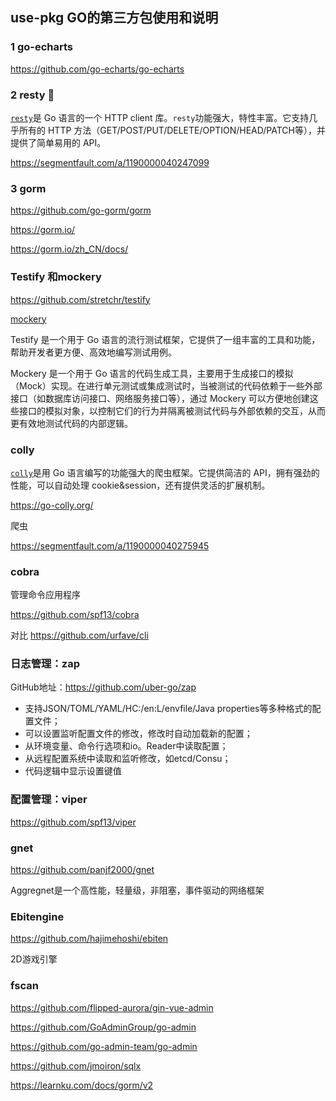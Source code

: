 use-pkg GO的第三方包使用和说明
---



### 1 go-echarts

https://github.com/go-echarts/go-echarts



### 2 resty 🔖

[`resty`](https://github.com/go-resty/resty)是 Go 语言的一个 HTTP client 库。`resty`功能强大，特性丰富。它支持几乎所有的 HTTP 方法（GET/POST/PUT/DELETE/OPTION/HEAD/PATCH等），并提供了简单易用的 API。

https://segmentfault.com/a/1190000040247099



### 3 gorm

https://github.com/go-gorm/gorm

https://gorm.io/

https://gorm.io/zh_CN/docs/







### Testify 和mockery

https://github.com/stretchr/testify

[mockery](https://github.com/vektra/mockery)

Testify 是一个用于 Go 语言的流行测试框架，它提供了一组丰富的工具和功能，帮助开发者更方便、高效地编写测试用例。

Mockery 是一个用于 Go 语言的代码生成工具，主要用于生成接口的模拟（Mock）实现。在进行单元测试或集成测试时，当被测试的代码依赖于一些外部接口（如数据库访问接口、网络服务接口等），通过 Mockery 可以方便地创建这些接口的模拟对象，以控制它们的行为并隔离被测试代码与外部依赖的交互，从而更有效地测试代码的内部逻辑。



### colly

[`colly`]()是用 Go 语言编写的功能强大的爬虫框架。它提供简洁的 API，拥有强劲的性能，可以自动处理 cookie&session，还有提供灵活的扩展机制。

https://go-colly.org/

爬虫

https://segmentfault.com/a/1190000040275945

### cobra

管理命令应用程序

https://github.com/spf13/cobra

 

对比  https://github.com/urfave/cli



### 日志管理：zap

GitHub地址：https://github.com/uber-go/zap

- 支持JSON/TOML/YAML/HC:/en:L/envfile/Java properties等多种格式的配置文件；
- 可以设置监听配置文件的修改，修改时自动加载新的配置；
- 从环境变量、命令行选项和io。Reader中读取配置；
- 从远程配置系统中读取和监听修改，如etcd/Consu；
- 代码逻辑中显示设置键值



### 配置管理：viper

https://github.com/spf13/viper









### gnet

https://github.com/panjf2000/gnet

Aggregnet是一个高性能，轻量级，非阻塞，事件驱动的网络框架



### Ebitengine

https://github.com/hajimehoshi/ebiten

2D游戏引擎



### fscan 







https://github.com/flipped-aurora/gin-vue-admin

https://github.com/GoAdminGroup/go-admin

https://github.com/go-admin-team/go-admin







https://github.com/jmoiron/sqlx

https://learnku.com/docs/gorm/v2